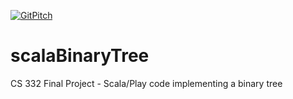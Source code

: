 [![GitPitch](https://gitpitch.com/assets/badge.svg)](https://gitpitch.com/AndrewERAU/ScalaVsRuby/master)

# scalaBinaryTree
CS 332 Final Project - Scala/Play code implementing a binary tree
